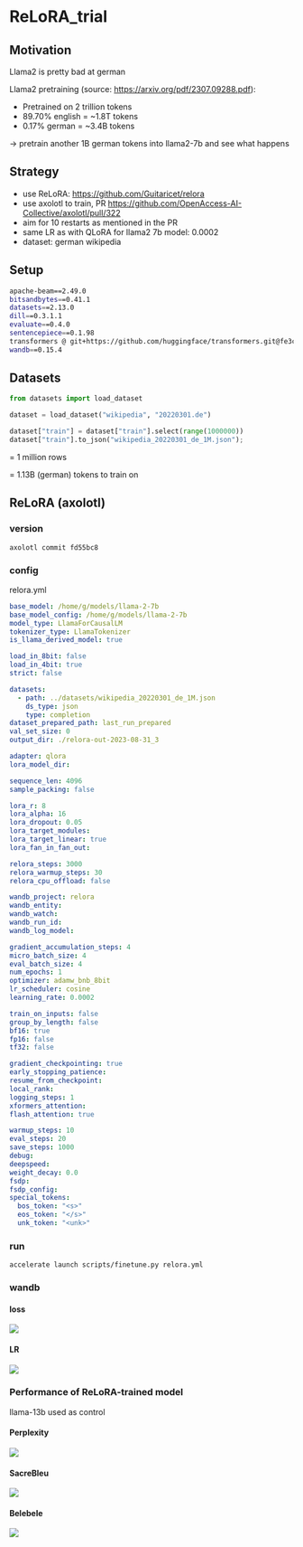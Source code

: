 # ReLoRA_trial

## Motivation

Llama2 is pretty bad at german

Llama2 pretraining (source: https://arxiv.org/pdf/2307.09288.pdf):

- Pretrained on 2 trillion tokens
- 89.70% english = ~1.8T tokens
- 0.17% german = ~3.4B tokens

-> pretrain another 1B german tokens into llama2-7b and see what happens

## Strategy

- use ReLoRA: https://github.com/Guitaricet/relora
- use axolotl to train, PR https://github.com/OpenAccess-AI-Collective/axolotl/pull/322
- aim for 10 restarts as mentioned in the PR
- same LR as with QLoRA for llama2 7b model: 0.0002 
- dataset: german wikipedia

## Setup

```bash
apache-beam==2.49.0
bitsandbytes==0.41.1
datasets==2.13.0
dill==0.3.1.1
evaluate==0.4.0
sentencepiece==0.1.98
transformers @ git+https://github.com/huggingface/transformers.git@fe3c8ab1af558b95f67f5fafc0c55f09fd2b09db
wandb==0.15.4
```

## Datasets

```python
from datasets import load_dataset

dataset = load_dataset("wikipedia", "20220301.de")

dataset["train"] = dataset["train"].select(range(1000000))
dataset["train"].to_json("wikipedia_20220301_de_1M.json");
```

= 1 million rows

= 1.13B (german) tokens to train on

## ReLoRA (axolotl)

### version

```
axolotl commit fd55bc8
```

### config

relora.yml

```yaml
base_model: /home/g/models/llama-2-7b
base_model_config: /home/g/models/llama-2-7b
model_type: LlamaForCausalLM
tokenizer_type: LlamaTokenizer
is_llama_derived_model: true

load_in_8bit: false
load_in_4bit: true
strict: false

datasets:
  - path: ../datasets/wikipedia_20220301_de_1M.json
    ds_type: json
    type: completion
dataset_prepared_path: last_run_prepared
val_set_size: 0
output_dir: ./relora-out-2023-08-31_3

adapter: qlora
lora_model_dir:

sequence_len: 4096
sample_packing: false

lora_r: 8
lora_alpha: 16
lora_dropout: 0.05
lora_target_modules:
lora_target_linear: true
lora_fan_in_fan_out:

relora_steps: 3000
relora_warmup_steps: 30
relora_cpu_offload: false

wandb_project: relora
wandb_entity:
wandb_watch:
wandb_run_id:
wandb_log_model:

gradient_accumulation_steps: 4
micro_batch_size: 4
eval_batch_size: 4
num_epochs: 1
optimizer: adamw_bnb_8bit
lr_scheduler: cosine
learning_rate: 0.0002

train_on_inputs: false
group_by_length: false
bf16: true
fp16: false
tf32: false

gradient_checkpointing: true
early_stopping_patience:
resume_from_checkpoint:
local_rank:
logging_steps: 1
xformers_attention:
flash_attention: true

warmup_steps: 10
eval_steps: 20
save_steps: 1000
debug:
deepspeed:
weight_decay: 0.0
fsdp:
fsdp_config:
special_tokens:
  bos_token: "<s>"
  eos_token: "</s>"
  unk_token: "<unk>"
```

### run

```
accelerate launch scripts/finetune.py relora.yml
```

### wandb

#### loss
![](https://github.com/geronimi73/ReLoRA_trial/blob/main/img/wandb_loss.png?raw=True)

#### LR
![](https://github.com/geronimi73/ReLoRA_trial/blob/main/img/wandb_lr-restarts.png?raw=True)

### Performance of ReLoRA-trained model

llama-13b used as control

#### Perplexity
![](https://github.com/geronimi73/ReLoRA_trial/blob/main/img/f1.png?raw=True)

#### SacreBleu
![](https://github.com/geronimi73/ReLoRA_trial/blob/main/img/f2.png?raw=True)

#### Belebele
![](https://github.com/geronimi73/ReLoRA_trial/blob/main/img/f3.png?raw=True)






